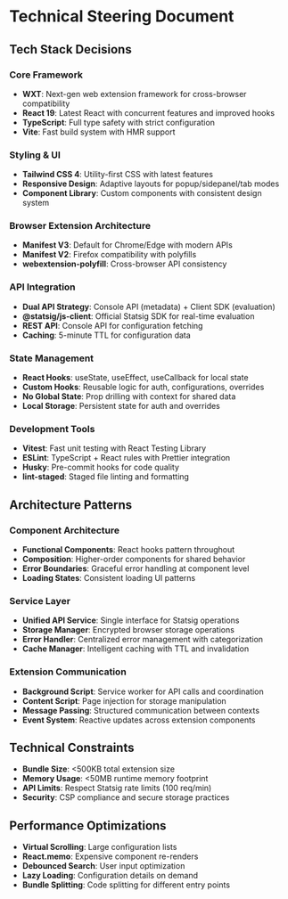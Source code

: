 # Technical Steering Document

## Tech Stack Decisions

### Core Framework

- **WXT**: Next-gen web extension framework for cross-browser compatibility
- **React 19**: Latest React with concurrent features and improved hooks
- **TypeScript**: Full type safety with strict configuration
- **Vite**: Fast build system with HMR support

### Styling & UI

- **Tailwind CSS 4**: Utility-first CSS with latest features
- **Responsive Design**: Adaptive layouts for popup/sidepanel/tab modes
- **Component Library**: Custom components with consistent design system

### Browser Extension Architecture

- **Manifest V3**: Default for Chrome/Edge with modern APIs
- **Manifest V2**: Firefox compatibility with polyfills
- **webextension-polyfill**: Cross-browser API consistency

### API Integration

- **Dual API Strategy**: Console API (metadata) + Client SDK (evaluation)
- **@statsig/js-client**: Official Statsig SDK for real-time evaluation
- **REST API**: Console API for configuration fetching
- **Caching**: 5-minute TTL for configuration data

### State Management

- **React Hooks**: useState, useEffect, useCallback for local state
- **Custom Hooks**: Reusable logic for auth, configurations, overrides
- **No Global State**: Prop drilling with context for shared data
- **Local Storage**: Persistent state for auth and overrides

### Development Tools

- **Vitest**: Fast unit testing with React Testing Library
- **ESLint**: TypeScript + React rules with Prettier integration
- **Husky**: Pre-commit hooks for code quality
- **lint-staged**: Staged file linting and formatting

## Architecture Patterns

### Component Architecture

- **Functional Components**: React hooks pattern throughout
- **Composition**: Higher-order components for shared behavior
- **Error Boundaries**: Graceful error handling at component level
- **Loading States**: Consistent loading UI patterns

### Service Layer

- **Unified API Service**: Single interface for Statsig operations
- **Storage Manager**: Encrypted browser storage operations
- **Error Handler**: Centralized error management with categorization
- **Cache Manager**: Intelligent caching with TTL and invalidation

### Extension Communication

- **Background Script**: Service worker for API calls and coordination
- **Content Script**: Page injection for storage manipulation
- **Message Passing**: Structured communication between contexts
- **Event System**: Reactive updates across extension components

## Technical Constraints

- **Bundle Size**: <500KB total extension size
- **Memory Usage**: <50MB runtime memory footprint
- **API Limits**: Respect Statsig rate limits (100 req/min)
- **Security**: CSP compliance and secure storage practices

## Performance Optimizations

- **Virtual Scrolling**: Large configuration lists
- **React.memo**: Expensive component re-renders
- **Debounced Search**: User input optimization
- **Lazy Loading**: Configuration details on demand
- **Bundle Splitting**: Code splitting for different entry points
